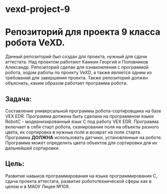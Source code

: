 # vexd-project-9
# Репозиторий для проекта 9 класса робота VeXD.

Данный репозиторий был создан для проекта, нужный для сдачи аттестата. Над проектом работают Камкин Георгий и Половников Александр. Репозиторий сделан для ознакомления с программой робота, ходом работы по проекту VeXD, а также является одним из требований для завершения проекта. Также репозиторий должен объяснить, каким образом работает программа робота.

## **Задача:**
Составление универсальной программы робота-сортировщика на базе VEX EDR. Программа должена быть сделана на программном языке RobotC - модернизированный язык С под работу VEX EDR. Программа включает в себя старт робота, сканирование поля на объекты разного цвета, их сортировка в нужные поля и возврат на поле старта. Программа **ДОЛЖНА** использовать датчики, установленные на роботе. Программа может определить цвета объектов для сортировки для их дальнейшей сортировки.

## Цель:
Развитие навыков программирования на языке программирования С, сдача проекта аттестата, развитие робототехнической сферы как в целом и в МАОУ Лицее №109.

